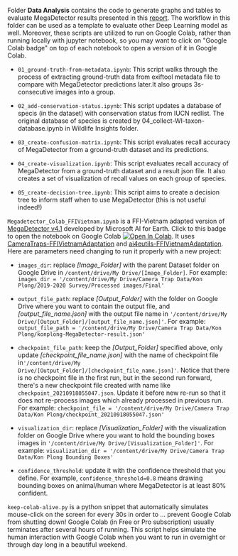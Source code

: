 Folder **Data Analysis** contains the code to generate graphs and tables to evaluate MegaDetector results presented in this [report](https://panda1835.notion.site/A-proposal-of-applying-MegaDetector-and-Wildlife-Insights-in-camera-trapping-project-at-Fauna-Flor-365b8d3321c14366b19b799f7ff469b5). The workflow in this folder can be used as a template to evaluate other Deep Learning model as well. Moreover, these scripts are utilized to run on Google Colab, rather than running locally with jupyter notebook, so you may want to click on "Google Colab badge" on top of each notebook to open a version of it in Google Colab. 
- `01_ground-truth-from-metadata.ipynb`: This script walks through the process of extracting ground-truth data from exiftool metadata file to compare with MegaDetector predictions later.It also groups 3s-consecutive images into a group.

- `02_add-conservation-status.ipynb`: This script updates a database of specis (in the dataset) with conservation status from IUCN redlist. The original database of species is created by 04_collect-WI-taxon-database.ipynb in Wildlife Insights folder.

- `03_create-confusion-matrix.ipynb`: This script evaluates recall accuracy of MegaDetector from a ground-truth dataset and its predictions.

- `04_create-visualization.ipynb`: This script evaluates recall accuracy of MegaDetector from a ground-truth dataset
and a result json file. It also creates a set of visualization of recall values on each group of species.

- `05_create-decision-tree.ipynb`: This script aims to create a decision tree to inform staff when to use MegaDetector (this is not useful indeed!)

`Megadetector_Colab_FFIVietnam.ipynb` is a FFI-Vietnam adapted version of [MegaDetector v4.1](https://github.com/microsoft/CameraTraps) developed by Microsoft AI for Earth. Click to this badge to open the notebook on Google Colab
[![Open In Colab](https://colab.research.google.com/assets/colab-badge.svg)](https://colab.research.google.com/github/FFI-Vietnam/camtrap-tools/blob/main/MegaDetector/Megadetector_Colab_FFIVietnam.ipynb). It uses [CameraTraps-FFIVietnamAdaptation](https://github.com/FFI-Vietnam/CameraTraps-FFIVietnamAdaptation) and [ai4eutils-FFIVietnamAdaptation](https://github.com/FFI-Vietnam/ai4eutils-FFIVietnamAdaptation). Here are parameters need changing to run it properly with a new project:
- ```images_dir```: replace *[Image_Folder]* with the parent Dataset folder on Google Drive in `/content/drive/My Drive/[Image_Folder]`. For example: `images_dir = '/content/drive/My Drive/Camera Trap Data/Kon Plong/2019-2020 Survey/Processed images/Final'`

- `output_file_path`: replace *[Output_Folder]* with the folder on Google Drive where you want to contain the output file, and *[output_file_name.json]* with the output file name in `'/content/drive/My Drive/[Output_Folder]/[output_file_name.json]'`. For example: `output_file_path = '/content/drive/My Drive/Camera Trap Data/Kon Plong/konplong-MegaDetector-result.json'`

- `checkpoint_file_path`: keep the *[Output_Folder]* specified above, only update *[checkpoint_file_name.json]* with the name of checkpoint file in`'/content/drive/My Drive/[Output_Folder]/[checkpoint_file_name.json]'`. Notice that there is no checkpoint file in the first run, but in the second run forward, there's a new checkpoint file created with name like `checkpoint_20210918055047.json`. Update it before new re-run so that it does not re-process images which already processed in previous run. For example: `checkpoint_file = '/content/drive/My Drive/Camera Trap Data/Kon Plong/checkpoint_20210918055047.json'`

- `visualization_dir`: replace *[Visualization_Folder]* with the visualization folder on Google Drive where you want to hold the bounding boxes images in `'/content/drive/My Drive/[Visualization_Folder]'`. For example: `visualization_dir = '/content/drive/My Drive/Camera Trap Data/Kon Plong Bounding Boxes'`

- `confidence_threshold`: update it with the confidence threshold that you define. For example, `confidence_threshold=0.8` means drawing bounding boxes on animal/human where MegaDetector is at least 80% confident.

`keep-colab-alive.py` is a python snippet that automatically simulates mouse-click on the screen for every 30s in order to ... prevent Google Colab from shutting down! Google Colab (in Free or Pro subscription) usually terminates after several hours of running. This script helps simulate the human interaction with Google Colab when you want to run in overnight or through day long in a beautiful weekend.
